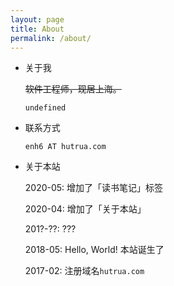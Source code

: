 ```yaml
---
layout: page
title: About
permalink: /about/
---
```


- 关于我

  <del title='为什么要用当前的工作或者居住地定义自己呢？这些并不重要。'>软件工程师，现居上海。</del>

  `undefined`

- 联系方式

  `enh6 AT hutrua.com`

- 关于本站

  2020-05: 增加了「读书笔记」标签

  2020-04: 增加了「关于本站」

  201?-??: ???

  2018-05: Hello, World! 本站诞生了

  2017-02: 注册域名`hutrua.com`
